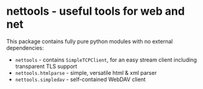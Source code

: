 
nettools - useful tools for web and net
=======================================

This package contains fully pure python modules with
no external dependencies:

- `nettools` - contains `SimpleTCPClient`, for an easy stream client
               including transparent TLS support 
- `nettools.htmlparse` - simple, versatile html & xml parser
- `nettools.simpledav` - self-contained WebDAV client

